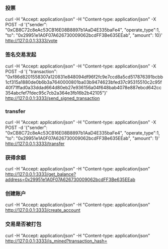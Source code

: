 ### 投票
curl -H "Accept: application/json" -H "Content-type: application/json" -X POST -d  '{"sender": "0xCB8C72c8eAc53CB16E08B8897b1AaD4E335baFe4", "operate_type":1, "to": "0x29951e1A0F07A626730009062bcdFF3Be635EEab", "amount": 10}' http://127.0.0.1:3333/vote

### 签名交易发起
curl -H "Accept: application/json" -H "Content-type: application/json" -X POST -d  '{ "transaction": "0xf86d8201558307a120831e848094df96f2fc9e7ccd8a5cd517876391bcbb1cf315a1880de0b6b3a7640000801ba03b9474623bfed37c95315510c2c95f40f71ffad0a33ddad664d80eb27e936156a04f648bab4078e887ebcd642cc354abcfef7fdec95c7cb2a364e3fb16b2b42105"}' http://127.0.0.1:3333/send_signed_transaction


### transfer

curl -H "Accept: application/json" -H "Content-type: application/json" -X POST -d  '{"sender": "0xCB8C72c8eAc53CB16E08B8897b1AaD4E335baFe4", "operate_type":1, "to": "0x29951e1A0F07A626730009062bcdFF3Be635EEab", "amount": 1}' http://127.0.0.1:3333/transfer

### 获得余额
curl -H "Accept: application/json" -H "Content-type: application/json"  http://127.0.0.1:3333/get_balance?address=0x29951e1A0F07A626730009062bcdFF3Be635EEab


### 创建账户
curl -H "Accept: application/json" -H "Content-type: application/json"  http://127.0.0.1:3333/create_account


### 交易是否被打包
curl -H "Accept: application/json" -H "Content-type: application/json"  http://127.0.0.1:3333/is_mined?transaction_hash=
